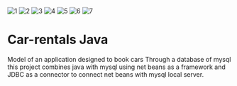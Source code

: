 ![1](https://user-images.githubusercontent.com/63945888/130041325-014c9530-2b8f-4cbb-929c-83927b744160.PNG)
![2](https://user-images.githubusercontent.com/63945888/130041336-d71b0fa4-e9ea-4407-a625-13368d38a789.PNG)
![3](https://user-images.githubusercontent.com/63945888/130041350-02cd4881-a991-42dc-8cd7-cb9bd6fd6955.PNG)
![4](https://user-images.githubusercontent.com/63945888/130041357-549cef1a-ead7-49b5-ba5b-766eb4572ea9.PNG)
![5](https://user-images.githubusercontent.com/63945888/130041361-321a42e6-91ad-4b8d-80d7-74ece6c3b1d0.PNG)
![6](https://user-images.githubusercontent.com/63945888/130041372-5a9dc29d-3025-49dc-be61-e94aa79e27eb.PNG)
![7](https://user-images.githubusercontent.com/63945888/130041381-2de81311-f372-4813-a4de-1c0f6e7e6504.PNG)
# Car-rentals Java
 Model of an application designed to book cars Through a database of mysql this project combines java with mysql using net beans as a framework 
 and JDBC as a connector to connect net beans with mysql local server.

